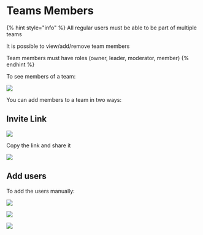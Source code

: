 # Teams Members

{% hint style="info" %}
All regular users must be able to be part of multiple teams

It is possible to view/add/remove team members

Team members must have roles \(owner, leader, moderator, member\)
{% endhint %}

To see members of a team:

![](../../../.gitbook/assets/image%20%28363%29.png)

You can add members to a team in two ways:

## **Invite Link**

![](../../../.gitbook/assets/image%20%28369%29.png)

Copy the link and share it

![](../../../.gitbook/assets/image%20%28342%29.png)

## **Add users**

To add the users manually:

![](../../../.gitbook/assets/image%20%28377%29.png)

![](../../../.gitbook/assets/image%20%28380%29.png)

![](../../../.gitbook/assets/image%20%28382%29.png)


